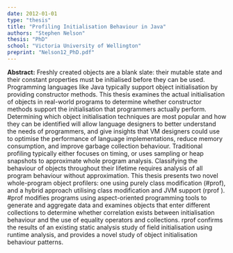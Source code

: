 ```yaml
---
date: 2012-01-01
type: "thesis"
title: "Profiling Initialisation Behaviour in Java"
authors: "Stephen Nelson"
thesis: "PhD"
school: "Victoria University of Wellington"
preprint: "Nelson12_PhD.pdf"
---
```


**Abstract:** Freshly created objects are a blank slate: their mutable state and their constant properties must be initialised before they can be used. Programming languages like Java typically support object initialisation by providing constructor methods. This thesis examines the actual initialisation of objects in real-world programs to determine whether constructor methods support the initialisation that programmers actually perform. Determining which object initialisation techniques are most popular and how they can be identified will allow language designers to better understand the needs of programmers, and give insights that VM designers could use to optimise the performance of language implementations, reduce memory consumption, and improve garbage collection behaviour.
Traditional profiling typically either focuses on timing, or uses sampling or heap snapshots to approximate whole program analysis. Classifying the behaviour of objects throughout their lifetime requires analysis of all program behaviour without approximation. This thesis presents two novel whole-program object profilers: one using purely class modification (#prof), and a hybrid approach utilising class modification and JVM support (rprof ). #prof modifies programs using aspect-oriented programming tools to generate and aggregate data and examines objects that enter different collections to determine whether correlation exists between initialisation behaviour and the use of equality operators and collections. rprof confirms the results of an existing static analysis study of field initialisation using runtime analysis, and provides a novel study of object initialisation behaviour patterns.